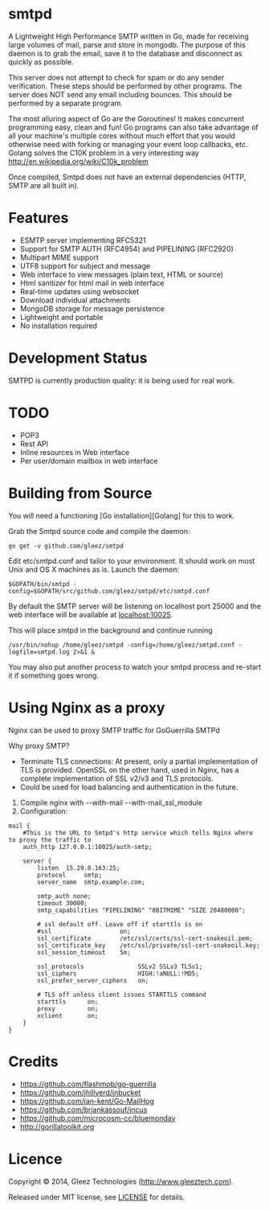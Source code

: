 smtpd
=========================================================

A Lightweight High Performance SMTP written in Go, made for receiving 
large volumes of mail, parse and store in mongodb. The purpose of this daemon is 
to grab the email, save it to the database and disconnect as quickly as possible.

This server does not attempt to check for spam or do any sender 
verification. These steps should be performed by other programs.
The server does NOT send any email including bounces. This should
be performed by a separate program.

The most alluring aspect of Go are the Goroutines! It makes concurrent programming
easy, clean and fun! Go programs can also take advantage of all your machine's multiple 
cores without much effort that you would otherwise need with forking or managing your
event loop callbacks, etc. Golang solves the C10K problem in a very interesting way
 http://en.wikipedia.org/wiki/C10k_problem

Once compiled, Smtpd does not have an external dependencies (HTTP, SMTP are all built in).

Features
=========================================================

* ESMTP server implementing RFC5321
* Support for SMTP AUTH (RFC4954) and PIPELINING (RFC2920)
* Multipart MIME support
* UTF8 support for subject and message
* Web interface to view messages (plain text, HTML or source)
* Html sanitizer for html mail in web interface
* Real-time updates using websocket
* Download individual attachments
* MongoDB storage for message persistence
* Lightweight and portable
* No installation required

Development Status
=========================================================

SMTPD is currently production quality: it is being used for real work.


TODO
=========================================================

* POP3
* Rest API
* Inline resources in Web interface
* Per user/domain mailbox in web interface


Building from Source
=========================================================

You will need a functioning [Go installation][Golang] for this to work.

Grab the Smtpd source code and compile the daemon:

    go get -v github.com/gleez/smtpd

Edit etc/smtpd.conf and tailor to your environment.  It should work on most
Unix and OS X machines as is.  Launch the daemon:

    $GOPATH/bin/smtpd -config=$GOPATH/src/github.com/gleez/smtpd/etc/smtpd.conf

By default the SMTP server will be listening on localhost port 25000 and
the web interface will be available at [localhost:10025](http://localhost:10025/).

This will place smtpd in the background and continue running

	/usr/bin/nohup /home/gleez/smtpd -config=/home/gleez/smtpd.conf -logfile=smtpd.log 2>&1 &

You may also put another process to watch your smtpd process and re-start it
if something goes wrong.


Using Nginx as a proxy
=========================================================
Nginx can be used to proxy SMTP traffic for GoGuerrilla SMTPd

Why proxy SMTP?

 *	Terminate TLS connections: At present, only a partial implementation 
of TLS is provided. OpenSSL on the other hand, used in Nginx, has a complete 
implementation of SSL v2/v3 and TLS protocols.
 *	Could be used for load balancing and authentication in the future.

 1.	Compile nginx with --with-mail --with-mail_ssl_module
 2.	Configuration:

```
mail {
	#This is the URL to Smtpd's http service which tells Nginx where to proxy the traffic to
	auth_http 127.0.0.1:10025/auth-smtp;
					
	server {
		listen  15.29.8.163:25;
		protocol     smtp;
		server_name  smtp.example.com;

		smtp_auth none;
		timeout 30000;
		smtp_capabilities "PIPELINING" "8BITMIME" "SIZE 20480000";

		# ssl default off. Leave off if starttls is on
		#ssl                   on;
		ssl_certificate        /etc/ssl/certs/ssl-cert-snakeoil.pem;
		ssl_certificate_key    /etc/ssl/private/ssl-cert-snakeoil.key;
		ssl_session_timeout    5m;

		ssl_protocols               SSLv2 SSLv3 TLSv1;
		ssl_ciphers                 HIGH:!aNULL:!MD5;
		ssl_prefer_server_ciphers   on;

		# TLS off unless client issues STARTTLS command
		starttls      on;
		proxy         on;
		xclient       on;
	}
}
```

Credits
=========================================================
* https://github.com/flashmob/go-guerrilla
* https://github.com/jhillyerd/inbucket
* https://github.com/ian-kent/Go-MailHog
* https://github.com/briankassouf/incus
* https://github.com/microcosm-cc/bluemonday
* http://gorillatoolkit.org

Licence
=========================================================

Copyright ©‎ 2014, Gleez Technologies (http://www.gleeztech.com).

Released under MIT license, see [LICENSE](license) for details.